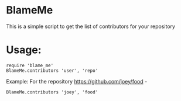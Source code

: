 BlameMe
=======

This is a simple script to get the list of contributors for your repository

Usage:
======
	require 'blame_me'
	BlameMe.contributors 'user', 'repo'

Example: 
	For the repository https://github.com/joey/food - 
 
	BlameMe.contributors 'joey', 'food'
